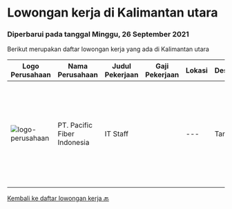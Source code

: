 
  # Lowongan kerja di Kalimantan utara

  ### Diperbarui pada tanggal Minggu, 26 September 2021

  Berikut merupakan daftar lowongan kerja yang ada di Kalimantan utara

  |Logo Perusahaan | Nama Perusahaan | Judul Pekerjaan | Gaji Pekerjaan | Lokasi | Deskripsi | Tanggal diunggah | Pranala |
  | -------------- | --------------- | --------------- | --------- | --------- | -------------- | ------- | ----------- |
  |![logo-perusahaan](https://image-service-cdn.seek.com.au/f38d66abbf6a069c9b35070c98982855c49152cc/ee4dce1061f3f616224767ad58cb2fc751b8d2dc)|PT. Pacific Fiber Indonesia|IT Staff||---|Tarakan|​Job DescriptionYou are on a journey to join an exciting team and be part of our success story. In this role that you are about to embark on, you are...|Rabu, 22 September 2021|https://www.jobstreet.co.id/id/job/it-staff-3635351?token=0~c847888a-09ec-440f-b5bd-88abc1e751be&sectionRank=1&jobId=jobstreet-id-job-3635351|


  [Kembali ke daftar lowongan kerja 🔙](../README.md#daftar-lowongan-kerja)
  